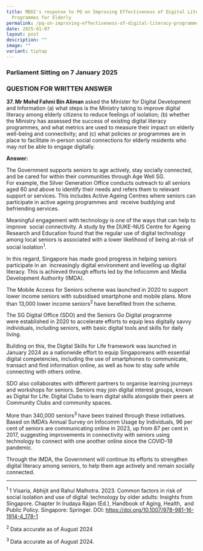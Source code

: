 ```yaml
---
title: MDDI's response to PQ on Improving Effectiveness of Digital Literacy
  Programmes for Elderly
permalink: /pq-on-improving-effectiveness-of-digital-literacy-programmes-for-elderly/
date: 2025-01-07
layout: post
description: ""
image: ""
variant: tiptap
---
```

<h3>Parliament Sitting on 7 January 2025</h3>
<h3>QUESTION FOR WRITTEN ANSWER</h3>
<p><strong>37. Mr Mohd Fahmi Bin Aliman </strong>asked the Minister for Digital
Development and&nbsp;Information (a) what steps is the Ministry taking
to improve digital literacy among&nbsp;elderly citizens to reduce feelings
of isolation; (b) whether the Ministry has assessed the&nbsp;success of
existing digital literacy programmes, and what metrics are used to measure&nbsp;their
impact on elderly well-being and connectivity; and (c) what policies or
programmes&nbsp;are in place to facilitate in-person social connections
for elderly residents who may not be&nbsp;able to engage digitally.</p>
<p><strong>Answer:</strong>
</p>
<p>The Government supports seniors to age actively, stay socially&nbsp;connected,
and be cared for within their communities through Age Well SG. For&nbsp;example,
the Silver Generation Office conducts outreach to all seniors aged 60 and
above&nbsp;to identify their needs and refers them to relevant support
or services. This includes&nbsp;Active Ageing Centres where seniors can
participate in active ageing programmes and&nbsp; receive buddying and
befriending services.&nbsp;</p>
<p>Meaningful engagement with technology is one of the ways that can help
to improve&nbsp; social connectivity. A study by the DUKE-NUS Centre for
Ageing Research and&nbsp;Education found that the regular use of digital
technology among local seniors is&nbsp;associated with a lower likelihood
of being at-risk of social isolation<sup>1</sup>.</p>
<p>In this regard, Singapore has made good progress in helping seniors participate
in an&nbsp; increasingly digital environment and levelling up digital literacy.
This is achieved&nbsp;through efforts led by the Infocomm and Media Development
Authority (IMDA).&nbsp;</p>
<p>The Mobile Access for Seniors scheme was launched in 2020 to support lower
income seniors with subsidised smartphone and mobile plans. More than 13,000
lower income seniors<sup>2 </sup>have benefited from the scheme.&nbsp;</p>
<p>The SG Digital Office (SDO) and the Seniors Go Digital programme were&nbsp;established
in 2020 to accelerate efforts to equip less digitally savvy individuals,&nbsp;including
seniors, with basic digital tools and skills for daily living.&nbsp;</p>
<p>Building on this, the Digital Skills for Life framework was launched in
January 2024&nbsp;as a nationwide effort to equip Singaporeans with essential
digital competencies,&nbsp;including the use of smartphones to communicate,
transact and find information online,&nbsp;as well as how to stay safe
while connecting with others online.&nbsp;</p>
<p>SDO also collaborates with different partners to organise learning journeys
and&nbsp;workshops for seniors. Seniors may join digital interest groups,
known as Digital for&nbsp;Life: Digital Clubs to learn digital skills alongside
their peers at Community Clubs and&nbsp;community spaces.&nbsp;</p>
<p>More than 340,000 seniors<sup>3 </sup>have been trained through these
initiatives. Based on IMDA’s Annual Survey on Infocomm Usage by Individuals,
96 per cent of&nbsp;seniors are communicating online in 2023, up from 87
per cent in 2017, suggesting&nbsp;improvements in connectivity with seniors
using technology to connect with one another&nbsp;online since the COVID-19
pandemic.&nbsp;</p>
<p>Through the IMDA, the Government will continue its efforts to strengthen
digital&nbsp;literacy among seniors, to help them age actively and remain
socially connected.</p>
<hr>
<p><sup>1 </sup>1 Visaria, Abhijit and Rahul Malhotra. 2023. Common factors
in risk of social isolation and use of digital&nbsp; technology by older
adults: Insights from Singapore. Chapter In Irudaya Rajan (Ed.), Handbook
of Aging, Health,&nbsp; and Public Policy. Singapore: Springer. DOI:
<a href="https://doi.org/10.1007/978-981-16-1914-4_178-1" rel="noopener noreferrer nofollow" target="_blank">https://doi.org/10.1007/978-981-16-1914-4_178-1</a>&nbsp;</p>
<p><sup>2 </sup>Data accurate as of August 2024&nbsp;</p>
<p><sup>3 </sup>Data accurate as of August 2024.
<br>
</p>